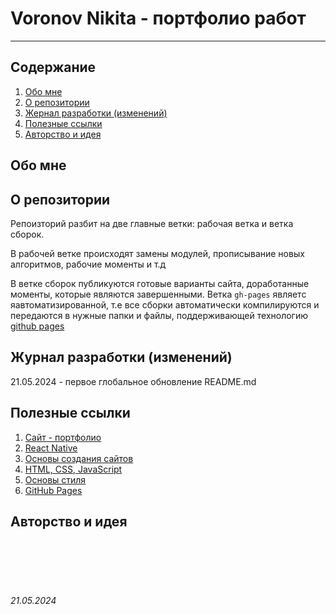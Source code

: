 # Voronov Nikita - портфолио работ

---

## Содержание

1. [Обо мне](/README.md#)
2. [О репозитории](/README.md#о-репозитории)
3. [Жернал разработки (изменений)](/README.md#журнал-разработки-изменений)
4. [Полезные ссылки](/README.md#полезные-ссылки)
5. [Авторство и идея](/README.md#авторство-и-идея)

## Обо мне

## О репозитории

Репоизторий разбит на две главные ветки: рабочая ветка и ветка сборок.

В рабочей ветке происходят замены модулей, прописывание новых алгоритмов, рабочие моменты и т.д

В ветке сборок публикуются готовые варианты сайта, доработанные моменты, которые являются завершенными. Ветка `gh-pages` являетс яавтоматизированной, т.е все сборки автоматически компилируются и передаются в нужные папки и файлы, поддерживающей технологию [github pages](https://pages.github.com/)

## Журнал разработки (изменений)

21.05.2024 - первое глобальное обновление README.md


## Полезные ссылки

1. [Сайт - портфолио]([https://github](https://voronov-nikita.github.io/portfolio/))
2. [React Native](https://reactnative.dev/)
3. [Основы создания сайтов](https://habr.com/ru/articles/273795/)
4. [HTML, CSS, JavaScript](https://habr.com/ru/articles/275729/)
5. [Основы стиля](https://habr.com/ru/companies/epam_systems/articles/517398/)
6. [GitHub Pages](https://pages.github.com/)

## Авторство и идея

<br><br>
<br><br>

###### 21.05.2024
